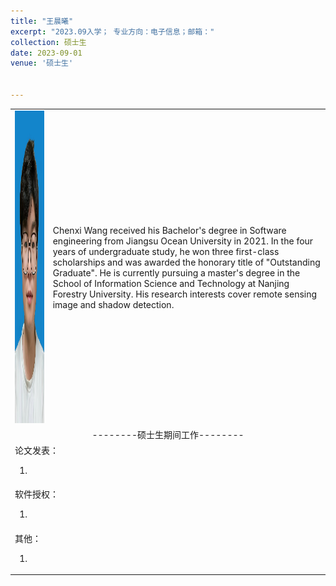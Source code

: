 ```yaml
---
title: "王晨曦"
excerpt: "2023.09入学； 专业方向：电子信息；邮箱："
collection: 硕士生
date: 2023-09-01
venue: '硕士生'


---
```

<table border="0">
<tr>
  <td> <img src='/images/chenxi.jpeg' height="500" width="408">  </td>
 <td>Chenxi Wang received his Bachelor's degree in Software engineering from Jiangsu Ocean University in 2021. In the four years of undergraduate study, he won three first-class scholarships and was awarded the honorary title of "Outstanding Graduate". He is currently pursuing a master's degree in the School of Information Science and Technology at Nanjing Forestry University. His research interests cover remote sensing image and shadow detection.
</td>


</tr>

<tr>
<td colspan="2" align="center">--------硕士生期间工作--------
</td>
</tr>

<tr>
<td colspan="2">论文发表：
<ol class="level_1">
<li>  </li>
</ol>
</td>
</tr>

<tr>
<td colspan="2">软件授权：
<ol class="level_1">
<li>  </li>
</ol>
</td>
</tr>

<tr>
<td colspan="2">其他：
<ol class="level_1">
<li>  </li>
</ol>
</td>
</tr>

</table>